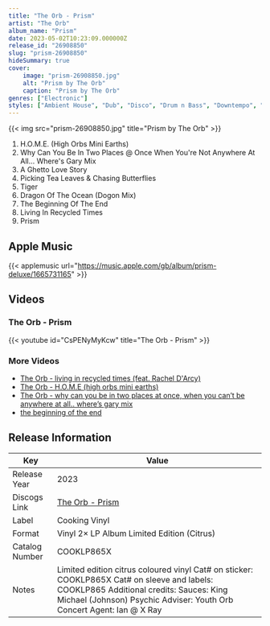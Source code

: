 ```yaml
---
title: "The Orb - Prism"
artist: "The Orb"
album_name: "Prism"
date: 2023-05-02T10:23:09.000000Z
release_id: "26908850"
slug: "prism-26908850"
hideSummary: true
cover:
    image: "prism-26908850.jpg"
    alt: "Prism by The Orb"
    caption: "Prism by The Orb"
genres: ["Electronic"]
styles: ["Ambient House", "Dub", "Disco", "Drum n Bass", "Downtempo", "Ambient"]
---
```


{{< img src="prism-26908850.jpg" title="Prism by The Orb" >}}

<!-- section break -->

1. H.O.M.E. (High Orbs Mini Earths)
2. Why Can You Be In Two Places @ Once When You're Not Anywhere At All... Where's Gary Mix
3. A Ghetto Love Story
4. Picking Tea Leaves & Chasing Butterflies
5. Tiger
6. Dragon Of The Ocean (Dogon Mix)
7. The Beginning Of The End
8. Living In Recycled Times
9. Prism

<!-- section break -->




## Apple Music
{{< applemusic url="https://music.apple.com/gb/album/prism-deluxe/1665731165" >}}





## Videos
### The Orb - Prism
{{< youtube id="CsPENyMyKcw" title="The Orb - Prism" >}}<br>

### More Videos

- [The Orb - living in recycled times (feat. Rachel D'Arcy)](https://www.youtube.com/watch?v=zdlIv-0vvwY)
- [The Orb - H.O.M.E (high orbs mini earths)](https://www.youtube.com/watch?v=_KZfmTLCNX8)
- [The Orb - why can you be in two places at once, when you can’t be anywhere at all.. where’s gary mix](https://www.youtube.com/watch?v=g-1LU0puPCo)
- [the beginning of the end](https://www.youtube.com/watch?v=pztEJG19dbk)


## Release Information
|  Key           | Value                                                |
| ---------------| ---------------------------------------------------- |
| Release Year   | 2023                                   |
| Discogs Link   | [The Orb - Prism](https://www.discogs.com/release/26908850-Orb-Prism) |
| Label          | Cooking Vinyl |
| Format         | Vinyl 2× LP Album Limited Edition (Citrus) |
| Catalog Number | COOKLP865X |
| Notes | Limited edition citrus coloured vinyl  Cat# on sticker: COOKLP865X Cat# on sleeve and labels: COOKLP865  Additional credits: Sauces: King Michael (Johnson) Psychic Adviser: Youth Orb Concert Agent: Ian @ X Ray |